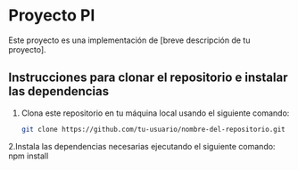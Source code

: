 # Proyecto PI

Este proyecto es una implementación de [breve descripción de tu proyecto].  

## Instrucciones para clonar el repositorio e instalar las dependencias

1. Clona este repositorio en tu máquina local usando el siguiente comando:
   ```bash
   git clone https://github.com/tu-usuario/nombre-del-repositorio.git

2.Instala las dependencias necesarias ejecutando el siguiente comando: 
  npm install 
  
